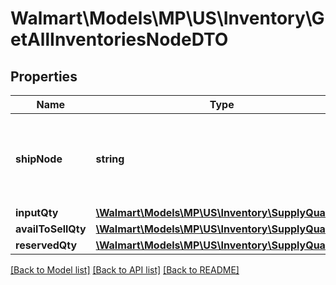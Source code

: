 # Walmart\Models\MP\US\Inventory\GetAllInventoriesNodeDTO

## Properties

Name | Type | Description | Notes
------------ | ------------- | ------------- | -------------
**shipNode** | **string** | ShipNode Id of the ship node for which the inventory is requested | [optional]
**inputQty** | [**\Walmart\Models\MP\US\Inventory\SupplyQuantity**](SupplyQuantity.md) |  | [optional]
**availToSellQty** | [**\Walmart\Models\MP\US\Inventory\SupplyQuantity**](SupplyQuantity.md) |  | [optional]
**reservedQty** | [**\Walmart\Models\MP\US\Inventory\SupplyQuantity**](SupplyQuantity.md) |  | [optional]


[[Back to Model list]](./) [[Back to API list]](../../../../../README.md#supported-apis) [[Back to README]](../../../../../README.md)
